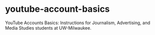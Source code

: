 # youtube-account-basics
YouTube Accounts Basics: Instructions for Journalism, Advertising, and Media Studies students at UW-Milwaukee.
